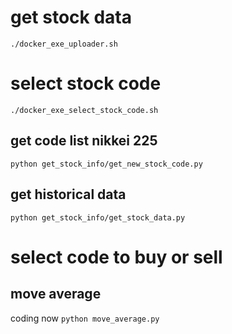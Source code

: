 # get stock data
`./docker_exe_uploader.sh`  

# select stock code
`./docker_exe_select_stock_code.sh`

## get code list nikkei 225
`python get_stock_info/get_new_stock_code.py`

## get historical data
`python get_stock_info/get_stock_data.py`

# select code to buy or sell
## move average
coding now
`python move_average.py`
